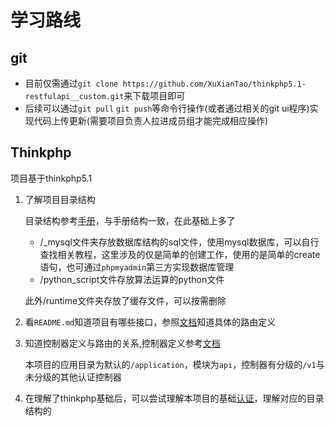 # 学习路线
## git
- 目前仅需通过`git clone https://github.com/XuXianTao/thinkphp5.1-restfulapi__custom.git`来下载项目即可
- 后续可以通过`git pull` `git push`等命令行操作(或者通过相关的git ui程序)实现代码上传更新(需要项目负责人拉进成员组才能完成相应操作)

## Thinkphp
项目基于thinkphp5.1
1. 了解项目目录结构

   目录结构参考[手册](https://www.kancloud.cn/manual/thinkphp5_1/353950)，与手册结构一致，在此基础上多了
    + /_mysql文件夹存放数据库结构的sql文件，使用mysql数据库，可以自行查找相关教程，这里涉及的仅是简单的创建工作，使用的是简单的create语句，也可通过`phpmyadmin`第三方实现数据库管理
    + /python_script文件存放算法运算的python文件
    
   此外/runtime文件夹存放了缓存文件，可以按需删除
  
2. 看`README.md`知道项目有哪些接口，参照[文档](https://www.kancloud.cn/manual/thinkphp5_1/353962)知道具体的路由定义

3. 知道控制器定义与路由的关系,控制器定义参考[文档](https://www.kancloud.cn/manual/thinkphp5_1/353979)

   本项目的应用目录为默认的`/application`，模块为`api`，控制器有分级的`/v1`与未分级的其他认证控制器

4. 在理解了thinkphp基础后，可以尝试理解本项目的基础[认证](https://github.com/Leslin/thinkphp5-restfulapi)，理解对应的目录结构的